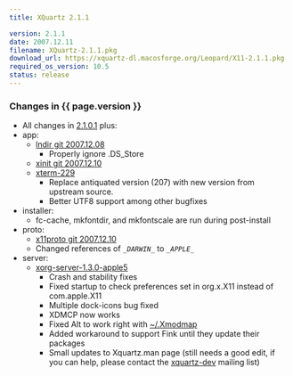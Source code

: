 ```yaml
---
title: XQuartz 2.1.1

version: 2.1.1
date: 2007.12.11
filename: XQuartz-2.1.1.pkg
download_url: https://xquartz-dl.macosforge.org/Leopard/X11-2.1.1.pkg
required_os_version: 10.5
status: release
---
```


### Changes in {{ page.version }} ###
  * All changes in [2.1.0.1](XQuartz-2.1.0.1.html) plus:
  * app:
    * [lndir git 2007.12.08](http://gitweb.freedesktop.org/?p=xorg/util/lndir.git;a=summary)
      * Properly ignore .DS_Store
    * [xinit git 2007.12.10](http://gitweb.freedesktop.org/?p=xorg/app/xinit.git;a=summary)
    * [xterm-229](http://invisible-island.net/xterm/xterm.log.html)
      * Replace antiquated version (207) with new version from upstream source.
      * Better UTF8 support among other bugfixes
  * installer:
    * fc-cache, mkfontdir, and mkfontscale are run during post-install
  * proto:
    * [x11proto git 2007.12.10](http://gitweb.freedesktop.org/?p=xorg/proto/x11proto.git;a=summary)
    * Changed references of _``_DARWIN_``_ to _``_APPLE_``_
  * server:
    * [xorg-server-1.3.0-apple5](https://github.com/XQuartz/xorg-server/commits/56324ec518dbd5f7264147f3ae3fde492506710e)
      * Crash and stability fixes
      * Fixed startup to check preferences set in org.x.X11 instead of com.apple.X11
      * Multiple dock-icons bug fixed
      * XDMCP now works
      * Fixed Alt to work right with [~/.Xmodmap](wiki:KeyboardMapping#AltvsMode_switch)
      * Added workaround to support Fink until they update their packages
      * Small updates to Xquartz.man page (still needs a good edit, if you can help, please contact the [xquartz-dev](wiki:MailingLists#XQuartz-Dev) mailing list)
